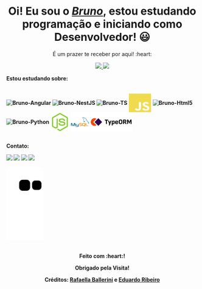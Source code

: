 <div>
  <h1 align="center">Oi! Eu sou o <a href="https://www.linkedin.com/in/brno01oliveira/"><i>Bruno</i></a>, estou estudando programação e iniciando como Desenvolvedor!</a> 😃️</h1>
    <p align="center"> É um prazer te receber por aqui! :heart: </div>
<p>
<div align="center">
  <a href="https://github.com/brno01">
    <img height="150em" src="https://github-readme-stats.vercel.app/api?username=brno01&count_private=true&include_all_commits=true&show_icons=true&theme=monokai&hide_border=false&show_owner=true&&layout=compact&&include_all_commits"/>
    <img height="150em" src="https://github-readme-stats.vercel.app/api/top-langs/?username=brno01&theme=monokai&hide_border=false&&layout=compact&&include_all_commits"/>
  </a>
</div>
<p>

<b>Estou estudando sobre:<b>
<div style="display: inline_block"><br>
  <!-- <img align="center" alt="Bruno-" height="50" width"60" src= -->
  <!-- <img align="center" alt="Bruno-" height="50" width"60" src= -->
  <!-- <img align="center" alt="Bruno-" height="50" width"60" src= -->
  <img align="center" alt="Bruno-Angular" height="50" width"60" src="https://raw.githubusercontent.com/brno01/devicon/master/icons/angularjs/angularjs-original.svg">
  <img align="center" alt="Bruno-NestJS" height="50" width"60" src="https://raw.githubusercontent.com/brno01/devicon/master/icons/nestjs/nestjs-plain.svg">
  <img align="center" alt="Bruno-TS" height="50" width"60" src="https://raw.githubusercontent.com/brno01/devicon/master/icons/typescript/typescript-original.svg">
  <img align="center" alt="Bruno-JS" height="50" width="60" src="https://raw.githubusercontent.com/devicons/devicon/master/icons/javascript/javascript-plain.svg">
  <img align="center" alt="Bruno-Html5" height="50" width="60" src="https://raw.githubusercontent.com/brno01/devicon/master/icons/html5/html5-original.svg">
  <img align="center" alt="Bruno-Python" height="50" width"60" src="https://raw.githubusercontent.com/brno01/devicon/master/icons/python/python-original.svg">
  <img align="center" alt="Bruno-Nodejs" height="50" width"60" src="https://raw.githubusercontent.com/devicons/devicon/master/icons/nodejs/nodejs-plain.svg">
  <img align="center" alt="Bruno-mySQL" height="50" width"60" src="https://raw.githubusercontent.com/devicons/devicon/master/icons/mysql/mysql-original-wordmark.svg">
  <img align="center" alt="TypeORM" height="50" width"60" src="https://raw.githubusercontent.com/typeorm/typeorm/master/resources/logo_big.png">
</div>

 ##

 <b>Contato:<b>
<div>
  <a href="https://instagram.com/brn_sts01" target="_blank"><img src="https://img.shields.io/badge/-Instagram-%23E4405F?style=for-the-badge&logo=instagram&logoColor=white" target="_blank"></a>
 <a href="https://discord.gg/UZ6RJgfcEc" target="_blank"><img src="https://img.shields.io/badge/Discord-7289DA?style=for-the-badge&logo=discord&logoColor=white" target="_blank"></a>
  <a href = "mailto:brunohashtagfox@gmail.com"><img src="https://img.shields.io/badge/-Gmail-%23333?style=for-the-badge&logo=gmail&logoColor=white" target="_blank"></a>
  <a href="https://www.linkedin.com/in/brno01oliveira/" target="_blank"><img src="https://img.shields.io/badge/-LinkedIn-%230077B5?style=for-the-badge&logo=linkedin&logoColor=white" target="_blank"></a> 
 
  ![Snake animation](https://github.com/brno01/brno01/blob/output/github-contribution-grid-snake.svg)
 
</div>

 ##

<div align="center">
  <p>Feito com :heart:!
  <p>Obrigado pela Visita!
  <p>Créditos: <a href="https://github.com/rafaballerini">Rafaella Ballerini</a> e <a href="https://github.com/duribeiro">Eduardo Ribeiro</a><p>
  
</div>
